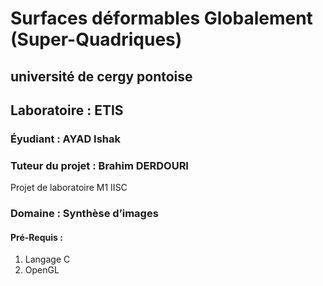 # Surfaces déformables Globalement (Super-Quadriques)

## université de cergy pontoise
## Laboratoire : ETIS
### Éyudiant : AYAD Ishak
### Tuteur du projet : Brahim DERDOURI

Projet de laboratoire M1 IISC

### Domaine : Synthèse d’images

#### Pré-Requis :
1. Langage C
2. OpenGL
